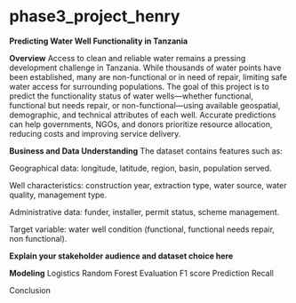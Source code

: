 # phase3_project_henry
**Predicting Water Well Functionality in Tanzania**

**Overview**
Access to clean and reliable water remains a pressing development challenge in Tanzania. While thousands of water points have been established, many are non-functional or in need of repair, limiting safe water access for surrounding populations. The goal of this project is to predict the functionality status of water wells—whether functional, functional but needs repair, or non-functional—using available geospatial, demographic, and technical attributes of each well. Accurate predictions can help governments, NGOs, and donors prioritize resource allocation, reducing costs and improving service delivery.

**Business and Data Understanding**
The dataset contains features such as:

Geographical data: longitude, latitude, region, basin, population served.

Well characteristics: construction year, extraction type, water source, water quality, management type.

Administrative data: funder, installer, permit status, scheme management.

Target variable: water well condition (functional, functional needs repair, non functional).

**Explain your stakeholder audience and dataset choice here**

**Modeling**
Logistics
Random Forest
Evaluation
F1 score
Prediction
Recall

Conclusion

